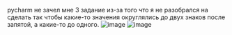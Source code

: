 pycharm не зачел мне 3 задание из-за того что я не разобрался на сделать так чтобы какие-то значения округлялись до двух знаков после запятой, а какие-то до одного.
![image](https://github.com/user-attachments/assets/ddd5db9b-2d42-481b-8fc6-88d28c35f255)
![image](https://github.com/user-attachments/assets/51fd5cca-5d1f-4acd-9358-ef595f40da84)
